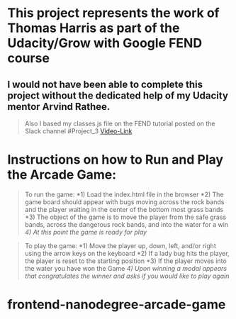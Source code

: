 # This project represents the work of Thomas Harris as part of the Udacity/Grow with Google FEND course

## I would not have been able to complete this project without the dedicated help of my Udacity mentor Arvind Rathee.

>Also I based my classes.js file on the FEND tutorial posted on the Slack channel #Project_3 [Video-Link](GMT20180621-010258_FEND-Arcad_1600x900.mp4)

# Instructions on how to Run and Play the Arcade Game:
  >To run the game:
    *1) Load the index.html file in the browser
    *2) The game board should appear with bugs moving across the rock bands and the player waiting in the center of the bottom most grass bands
    *3) The object of the game is to move the player from the safe grass bands, across the dangerous rock bands, and into the water for a win
    *4) At this point the game is ready for play*

  >To play the game:
    *1) Move the player up, down, left, and/or right using the arrow keys on the keyboard
    *2) If a lady bug hits the player, the player is reset to the starting position
    *3) If the player moves into the water you have won the Game
    *4) Upon winning a modal appears that congratulates the winner and asks if you would like to play again*


frontend-nanodegree-arcade-game
===============================
